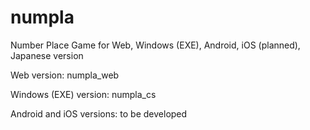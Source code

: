 # numpla
Number Place Game for Web, Windows (EXE), Android, iOS (planned), Japanese version

Web version: numpla_web

Windows (EXE) version: numpla_cs

Android and iOS versions: to be developed


